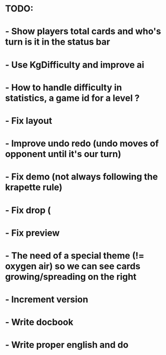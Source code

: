 # TODO:
# - Show players total cards and who's turn is it in the status bar
# - Use KgDifficulty and improve ai
# - How to handle difficulty in statistics, a game id for a level ?
# - Fix layout
# - Improve undo redo (undo moves of opponent until it's our turn)
# - Fix demo (not always following the krapette rule)
# - Fix drop (
# - Fix preview
# - The need of a special theme (!= oxygen air) so we can see cards growing/spreading on the right
# - Increment version
# - Write docbook
# - Write proper english and do 